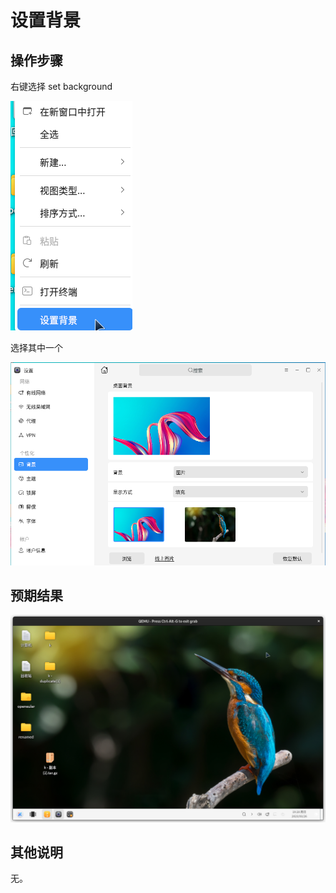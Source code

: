 # 设置背景

## 操作步骤
右键选择 set background

![设置背景-1](./img/设置背景-1.png)

选择其中一个

![设置背景-2](./img/设置背景-2.png)

## 预期结果

![设置背景-3](./img/设置背景-3.png)

## 其他说明

无。

